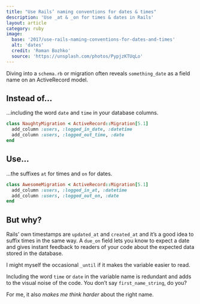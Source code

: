 ```yaml
---
title: "Use Rails’ naming conventions for dates & times"
description: 'Use _at & _on for times & dates in Rails'
layout: article
category: ruby
image:
  base: '2017/use-rails-naming-conventions-for-dates-and-times'
  alt: 'dates'
  credit: 'Roman Bozhko'
  source: 'https://unsplash.com/photos/PypjzKTUqLo'
---
```


Diving into a `schema.rb` or migration often reveals `something_date` as a field name on an ActiveRecord model.


## Instead of…

...including the word `date` and `time` in your database columns.

```ruby
class NaughtyMigration < ActiveRecord::Migration[5.1]
  add_column :users, :logged_in_date, :datetime
  add_column :users, :logged_out_time, :date
end
```


## Use…

...the suffixes `at` for times and `on` for dates.

```ruby
class AwesomeMigration < ActiveRecord::Migration[5.1]
  add_column :users, :logged_in_at, :datetime
  add_column :users, :logged_out_on, :date
end
```


## But why?

Rails’ own timestamps are `updated_at` and `created_at` and it’s a good idea to suffix times in the same way. A `due_on` field lets you know to expect a date and gives instant feedback to readers of your code about the expected data stored in the database.

I might myself the occasional `_until` if it makes the variable easier to read.

Including the word `time` or `date` in the variable name is redundant and adds to the visual noise of the code. You don’t say `first_name_string`, do you?

For me, it also _makes me think harder_ about the right name.
